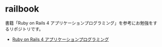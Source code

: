 # railbook

書籍「Ruby on Rails 4 アプリケーションプログラミング」を参考にお勉強をするリポジトリです。

- [Ruby on Rails 4 アプリケーションプログラミング](http://amzn.to/2g6k8R4)